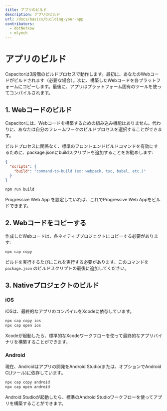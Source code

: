 ```yaml
---
title: アプリのビルド
description: アプリのビルド
url: /docs/basics/building-your-app
contributors:
  - dotNetkow
  - mlynch
---
```


# アプリのビルド

<p class="intro">Capacitorは3段階のビルドプロセスで動作します。最初に、あなたのWebコードがビルドされます（必要な場合）。次に、構築したWebコードを各プラットフォームにコピーします。最後に、アプリはプラットフォーム固有のツールを使ってコンパイルされます。</p>

## 1. Webコードのビルド

Capacitorには、Webコードを構築するための組み込み機能はありません。代わりに、あなたは自分のフレームワークのビルドプロセスを選択することができます。

ビルドプロセスに関係なく、標準のフロントエンドビルドコマンドを有効にするために、package.jsonにbuildスクリプトを追加することをお勧めします:

```json
{
  "scripts": {
    "build": "command-to-build (ex: webpack, tsc, babel, etc.)"
  }
}
```


```bash
npm run build
```

<stencil-route-link url="/docs/basics/progressive-web-app">Progressive Web App</stencil-route-link> を設定していれば、これでProgressive Web Appをビルドできます。

## 2. Webコードをコピーする

作成したWebコードは、各ネイティブプロジェクトにコピーする必要があります:

```bash
npx cap copy
```

ビルドを実行するたびにこれを実行する必要があります。このコマンドを `package.json` のビルドスクリプトの最後に追加してください。

## 3. Nativeプロジェクトのビルド

### iOS

iOSは、最終的なアプリのコンパイルをXcodeに依存しています。

```bash
npx cap copy ios
npx cap open ios
```

Xcodeが起動したら、標準的なXcodeワークフローを使って最終的なアプリバイナリを構築することができます。

### Android

現在、Androidはアプリの開発をAndroid Studio(または、オプションでAndroid CLIツール)に依存しています。

```bash
npx cap copy android
npx cap open android
```

Android Studioが起動したら、標準のAndroid Studioワークフローを使ってアプリを構築することができます。
